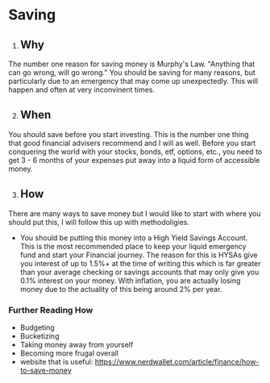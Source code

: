 # Saving
 1. ## Why
 The number one reason for saving money is Murphy's Law. "Anything that can go wrong, will go wrong." You should be saving for many reasons, but particularly due to an emergency that may come up unexpectedly. This will happen and often at very inconvinent times. 
 
 2. ## When
 You should save before you start investing. This is the number one thing that good financial advisers recommend and I will as well. Before you start conquering the world with your stocks, bonds, etf, options, etc., you need to get 3 - 6 months of your expenses put away into a liquid form of accessible money. 
 
 
 3. ## How
There are many ways to save money but I would like to start with where you should put this, I will follow this up with methodoligies. 
- You should be putting this money into a High Yield Savings Account. This is the most recommended place to keep your liquid emergency fund and start your Financial journey. The reason for this is HYSAs give you interest of up to 1.5%+ at the time of writing this which is far greater than your average checking or savings accounts that may only give you 0.1% interest on your money. With inflation, you are actually losing money due to the actuality of this being around 2% per year. 

### Further Reading How
- Budgeting
- Bucketizing
- Taking money away from yourself
- Becoming more frugal overall
- website that is useful: https://www.nerdwallet.com/article/finance/how-to-save-money
